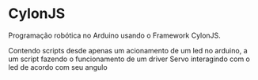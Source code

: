 # CylonJS 
Programação robótica no Arduino usando o Framework CylonJS.

Contendo scripts desde apenas um acionamento de um led no arduino, a um script fazendo o funcionamento de um driver Servo interagindo com o led de acordo com seu angulo
